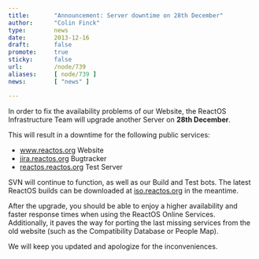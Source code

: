 ```yaml
---
title:       "Announcement: Server downtime on 28th December"
author:      "Colin Finck"
type:        news
date:        2013-12-16
draft:       false
promote:     true
sticky:      false
url:         /node/739
aliases:     [ node/739 ]
news:        [ "news" ]

---
```


<p>In order to fix the availability problems of our Website, the ReactOS Infrastructure Team will upgrade another Server on <strong>28th December</strong>.</p><p>This will result in a downtime for the following public services:</p><ul><li><a href="http://www.reactos.org">www.reactos.org</a> Website</li><li><a href="http://jira.reactos.org">jira.reactos.org</a> Bugtracker</li><li><a href="http://reactos.reactos.org">reactos.reactos.org</a> Test Server</li></ul><p>SVN will continue to function, as well as our Build and Test bots. The latest ReactOS builds can be downloaded at <a href="http://iso.reactos.org">iso.reactos.org</a> in the meantime.</p><p>After the upgrade, you should be able to enjoy a higher availability and faster response times when using the ReactOS Online Services. Additionally, it paves the way for porting the last missing services from the old website (such as the Compatibility Database or People Map).</p><p>We will keep you updated and apologize for the inconveniences.</p>
